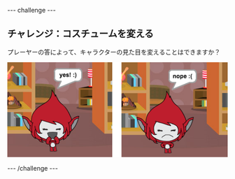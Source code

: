 \--- challenge \---

## チャレンジ：コスチュームを変える

プレーヤーの答によって、キャラクターの見た目を変えることはできますか？

![スクリーンショット](images/brain-costume.png)

\--- /challenge \---